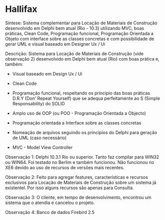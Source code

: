 # Hallifax
Síntese:  Sistema complementar para Locação de Materiais de Construção desenvolvido em Delphi bem atual (Rio -  10.3) utilizando MVC, boas práticas, Clean Code, Programação funcional, Programação Orientada a Objeto com interface sobre as classes concretas e com possibilidade de gerar UML e visual baseado em Designer Ux / Ui

Descrição: Sistema para Locação de Materiais de Construção (vide observação 2) desenvolvido em Delphi bem atual (Rio) com boas prática e, também:

- Visual baseado em Design Ux / Ui

- Clean Code

- Programação funcional, respeitando os principio das boas práticas D.R.Y (Don' Repeat Yourself) que se adequa perfeitamente ao S (Simple Responsability) do SOLID

- Amplo uso de OOP (ou POO - Programação Orientada a Objecto)

- Programação orientada a Interface sobre as classes concretas

- Nomeação de arquivos seguindo os princípios do Delphi para geração de UML (caso necessário)

- MVC - Model View Controller



Observação 1: Delphi 10.3.1 Rio ou superior. Tanto faz compilar para WIN32 ou WIN64. Foi testado no Berlim e também funcionou. Não funcionou no XE6 devido ao uso de recursos de versões mais recentes.

Observação 2: Feito para agregar features, características e recursos exclusivos para Locação de Materiais de Construção sobre um sistema já existentel. Por isso alguns recursos são apenas para Consulta.

Observação 3: O cliente, em tempo de desenvolvimento, encontrou um sistema que o atendia e cancelou o projeto.

Observação 4: Banco de dados Firebird 2.5
